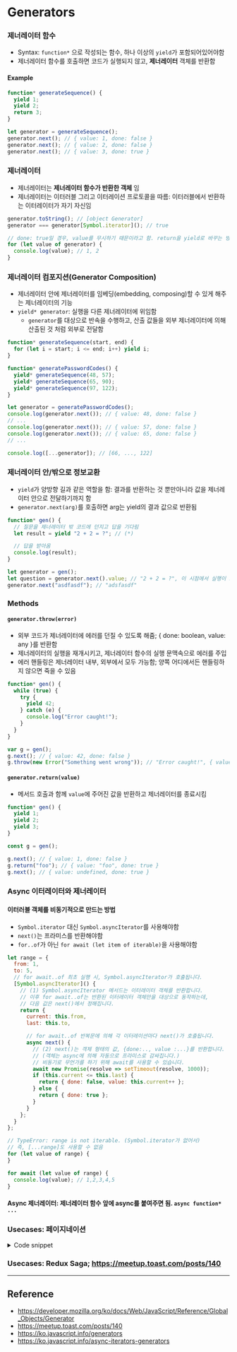 # Generators

### 제너레이터 함수

- Syntax: `function*` 으로 작성되는 함수, 하나 이상의 `yield`가 포함되어있어야함
- 제너레이터 함수를 호출하면 코드가 실행되지 않고, **제너레이터** 객체를 반환함

#### Example

```javascript
function* generateSequence() {
  yield 1;
  yield 2;
  return 3;
}

let generator = generateSequence();
generator.next(); // { value: 1, done: false }
generator.next(); // { value: 2, done: false }
generator.next(); // { value: 3, done: true }
```

### 제너레이터

- 제너레이터는 **제너레이터 함수가 반환한 객체** 임
- 제너레이터는 이터러블 그리고 이터레이션 프로토콜을 따름: 이터러블에서 반환하는 이터레이터가 자기 자신임

```javascript
generator.toString(); // [object Generator]
generator === generator[Symbol.iterator](); // true

// done: true일 경우, value를 무시하기 때문이라고 함. return을 yield로 바꾸는 방법이 있음
for (let value of generator) {
  console.log(value); // 1, 2
}
```

### 제너레이터 컴포지션(Generator Composition)

- 제너레이터 안에 제너레이터를 임베딩(embedding, composing)할 수 있게 해주는 제너레이터의 기능
- `yield* generator`: 실행을 다른 제너레이터에 위임함
  - `generator`를 대상으로 반속을 수행하고, 산출 값들을 외부 제너레이터에 의해 산출된 것 처럼 외부로 전달함

```javascript
function* generateSequence(start, end) {
  for (let i = start; i <= end; i++) yield i;
}

function* generatePasswordCodes() {
  yield* generateSequence(48, 57);
  yield* generateSequence(65, 90);
  yield* generateSequence(97, 122);
}

let generator = generatePasswordCodes();
console.log(generator.next()); // { value: 48, done: false }
// ...
console.log(generator.next()); // { value: 57, done: false }
console.log(generator.next()); // { value: 65, done: false }
// ...

console.log([...generator]); // [66, ..., 122]
```

### 제너레이터 안/밖으로 정보교환

- `yield`가 양방향 길과 같은 역할을 함: 결과를 반환하는 것 뿐만아니라 값을 제너레이터 안으로 전달하기까지 함
- `generator.next(arg)`를 호출하면 arg는 yield의 결과 값으로 반환됨

```javascript
function* gen() {
  // 질문을 제너레이터 밖 코드에 던지고 답을 기다림
  let result = yield "2 + 2 = ?"; // (*)

  // 답을 받아옴
  console.log(result);
}

let generator = gen();
let question = generator.next().value; // "2 + 2 = ?", 이 시점에서 실행이 suspend 되고 다음 next를 기다림
generator.next("asdfasdf"); // "adsfasdf"
```

### Methods

#### `generator.throw(error)`

- 외부 코드가 제너레이터에 에러를 던질 수 있도록 해줌; { done: boolean, value: any }를 반환함
- 제너레이터의 실행을 재개시키고, 제너레이터 함수의 실행 문맥속으로 에러를 주입
- 에러 핸들링은 제너레이터 내부, 외부에서 모두 가능함; 양쪽 어디에서든 핸들링하지 않으면 죽을 수 있음

```javascript
function* gen() {
  while (true) {
    try {
      yield 42;
    } catch (e) {
      console.log("Error caught!");
    }
  }
}

var g = gen();
g.next(); // { value: 42, done: false }
g.throw(new Error("Something went wrong")); // "Error caught!", { value: 42, done: false }
```

#### `generator.return(value)`

- 메서드 호출과 함께 `value`에 주어진 값을 반환하고 제너레이터를 종료시킴

```javascript
function* gen() {
  yield 1;
  yield 2;
  yield 3;
}

const g = gen();

g.next(); // { value: 1, done: false }
g.return("foo"); // { value: "foo", done: true }
g.next(); // { value: undefined, done: true }
```

### Async 이터레이터와 제너레이터

#### 이터러블 객체를 비동기적으로 만드는 방법

- `Symbol.iterator` 대신 `Symbol.asyncIterator`를 사용해야함
- `next()`는 프라미스를 반환해야함
- `for..of`가 아닌 `for await (let item of iterable)`을 사용해야함

```javascript
let range = {
  from: 1,
  to: 5,
  // for await..of 최초 실행 시, Symbol.asyncIterator가 호출됩니다.
  [Symbol.asyncIterator]() {
    // (1) Symbol.asyncIterator 메서드는 이터레이터 객체를 반환합니다.
    // 이후 for await..of는 반환된 이터레이터 객체만을 대상으로 동작하는데,
    // 다음 값은 next()에서 정해집니다.
    return {
      current: this.from,
      last: this.to,

      // for await..of 반복문에 의해 각 이터레이션마다 next()가 호출됩니다.
      async next() {
        // (2) next()는 객체 형태의 값, {done:.., value :...}를 반환합니다.
        // (객체는 async에 의해 자동으로 프라미스로 감싸집니다.)
        // 비동기로 무언가를 하기 위해 await를 사용할 수 있습니다.
        await new Promise(resolve => setTimeout(resolve, 1000));
        if (this.current <= this.last) {
          return { done: false, value: this.current++ };
        } else {
          return { done: true };
        }
      }
    };
  }
};

// TypeError: range is not iterable. (Symbol.iterator가 없어서)
// 즉, [...range]도 사용할 수 없음
for (let value of range) {
}

for await (let value of range) {
  console.log(value); // 1,2,3,4,5
}
```

#### Async 제너레이터: 제너레이터 함수 앞에 async를 붙여주면 됨. `async function* ...`

### Usecases: 페이지네이션

<details><summary> Code snippet </summary><p>

```javascript
async function* fetchCommits(repo) {
  let url = `https://api.github.com/repos/${repo}/commits`;

  while (url) {
    const response = await fetch(url, {
      headers: { "User-Agent": "Our script" }
    });

    const body = await response.json();
    console.log(response.headers.get("Link"));

    // (3) 헤더에 담긴 다음 페이지를 나타내는 URL을 추출합니다.
    let link = response.headers.get("Link");
    let nextPage = null;
    if (link) {
      nextPage = link.match(/<(.*?)>; rel="next"/);
      nextPage = nextPage && nextPage[1];
    }

    url = nextPage; // (4) 다음 페이지 url 업데이트

    for (let commit of body) {
      // (4) 페이지가 끝날 때까지 커밋을 하나씩 반환(yield)합니다.
      // (30개의 커밋을 담고 있는데, 30번째 comment를 방문하면 while 조건문으로 돌아가서 위의 과정을 반복한 뒤 yield에서 next를 하기까지 기다림)
      yield commit;
    }
  }
}

let count = 0;

for await (const commit of fetchCommits(
  "javascript-tutorial/en.javascript.info"
)) {
  console.log(commit.author.login);
  if (++count == 100) {
    // 100번째 커밋에서 멈춥니다.
    break;
  }
}

for await (const commit of fetchCommits("FutureSeller/TIL")) {
  console.log(commit.author.login);
  if (++count == 100) {
    // 100번째 커밋에서 멈춥니다.
    break;
  }
}
```

</p></details>

### Usecases: Redux Saga; https://meetup.toast.com/posts/140

---

## Reference

- https://developer.mozilla.org/ko/docs/Web/JavaScript/Reference/Global_Objects/Generator
- https://meetup.toast.com/posts/140
- https://ko.javascript.info/generators
- https://ko.javascript.info/async-iterators-generators
